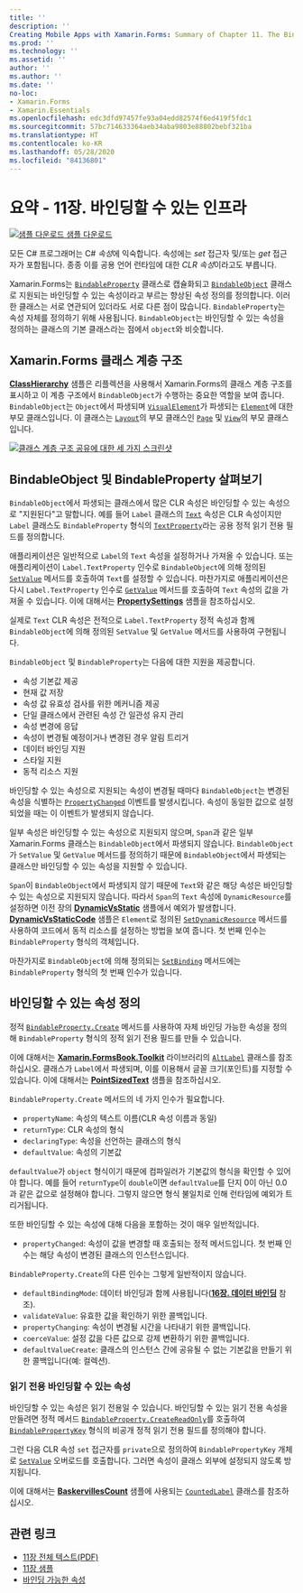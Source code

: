 ```yaml
---
title: ''
description: ''
Creating Mobile Apps with Xamarin.Forms: Summary of Chapter 11. The Bindable infrastructure''
ms.prod: ''
ms.technology: ''
ms.assetid: ''
author: ''
ms.author: ''
ms.date: ''
no-loc:
- Xamarin.Forms
- Xamarin.Essentials
ms.openlocfilehash: edc3dfd97457fe93a04edd82574f6ed419f5fdc1
ms.sourcegitcommit: 57bc714633364aeb34aba9803e88802bebf321ba
ms.translationtype: HT
ms.contentlocale: ko-KR
ms.lasthandoff: 05/28/2020
ms.locfileid: "84136801"
---
```

# <a name="summary-of-chapter-11-the-bindable-infrastructure"></a>요약 - 11장. 바인딩할 수 있는 인프라

[![샘플 다운로드](~/media/shared/download.png) 샘플 다운로드](https://github.com/xamarin/xamarin-forms-book-samples/tree/master/Chapter11)

모든 C# 프로그래머는 C# *속성*에 익숙합니다. 속성에는 *set* 접근자 및/또는 *get* 접근자가 포함됩니다. 종종 이를 공용 언어 런타임에 대한 *CLR 속성*이라고도 부릅니다.

Xamarin.Forms는 [`BindableProperty`](xref:Xamarin.Forms.BindableProperty) 클래스로 캡슐화되고 [`BindableObject`](xref:Xamarin.Forms.BindableObject) 클래스로 지원되는 바인딩할 수 있는 속성이라고 부르는 향상된 속성 정의를 정의합니다. 이러한 클래스는 서로 연관되어 있더라도 서로 다른 점이 많습니다. `BindableProperty`는 속성 자체를 정의하기 위해 사용됩니다. `BindableObject`는 바인딩할 수 있는 속성을 정의하는 클래스의 기본 클래스라는 점에서 `object`와 비슷합니다.

## <a name="the-xamarinforms-class-hierarchy"></a>Xamarin.Forms 클래스 계층 구조

[**ClassHierarchy**](https://github.com/xamarin/xamarin-forms-book-samples/tree/master/Chapter11/ClassHierarchy) 샘플은 리플렉션을 사용해서 Xamarin.Forms의 클래스 계층 구조를 표시하고 이 계층 구조에서 `BindableObject`가 수행하는 중요한 역할을 보여 줍니다. `BindableObject`는 `Object`에서 파생되며 [`VisualElement`](xref:Xamarin.Forms.VisualElement)가 파생되는 [`Element`](xref:Xamarin.Forms.Element)에 대한 부모 클래스입니다. 이 클래스는 [`Layout`](xref:Xamarin.Forms.Layout)의 부모 클래스인 [`Page`](xref:Xamarin.Forms.Page) 및 [`View`](xref:Xamarin.Forms.View)의 부모 클래스입니다.

[![클래스 계층 구조 공유에 대한 세 가지 스크린샷](images/ch11fg01-small.png "클래스 계층 구조 공유")](images/ch11fg01-large.png#lightbox "클래스 계층 구조 공유")

## <a name="a-peek-into-bindableobject-and-bindableproperty"></a>BindableObject 및 BindableProperty 살펴보기

`BindableObject`에서 파생되는 클래스에서 많은 CLR 속성은 바인딩할 수 있는 속성으로 "지원된다"고 말합니다. 예를 들어 `Label` 클래스의 [`Text`](xref:Xamarin.Forms.Label.Text) 속성은 CLR 속성이지만 `Label` 클래스도 `BindableProperty` 형식의 [`TextProperty`](xref:Xamarin.Forms.Label.TextProperty)라는 공용 정적 읽기 전용 필드를 정의합니다.

애플리케이션은 일반적으로 `Label`의 `Text` 속성을 설정하거나 가져올 수 있습니다. 또는 애플리케이션이 `Label.TextProperty` 인수로 `BindableObject`에 의해 정의된 [`SetValue`](xref:Xamarin.Forms.BindableObject.SetValue(Xamarin.Forms.BindableProperty,System.Object)) 메서드를 호출하여 `Text`를 설정할 수 있습니다. 마찬가지로 애플리케이션은 다시 `Label.TextProperty` 인수로 [`GetValue`](xref:Xamarin.Forms.BindableObject.GetValue(Xamarin.Forms.BindableProperty)) 메서드를 호출하여 `Text` 속성의 값을 가져올 수 있습니다. 이에 대해서는 [**PropertySettings**](https://github.com/xamarin/xamarin-forms-book-samples/tree/master/Chapter11/PropertySettings) 샘플을 참조하십시오.

실제로 `Text` CLR 속성은 전적으로 `Label.TextProperty` 정적 속성과 함께 `BindableObject`에 의해 정의된 `SetValue` 및 `GetValue` 메서드를 사용하여 구현됩니다.

`BindableObject` 및 `BindableProperty`는 다음에 대한 지원을 제공합니다.

- 속성 기본값 제공
- 현재 값 저장
- 속성 값 유효성 검사를 위한 메커니즘 제공
- 단일 클래스에서 관련된 속성 간 일관성 유지 관리
- 속성 변경에 응답
- 속성이 변경될 예정이거나 변경된 경우 알림 트리거
- 데이터 바인딩 지원
- 스타일 지원
- 동적 리소스 지원

바인딩할 수 있는 속성으로 지원되는 속성이 변경될 때마다 `BindableObject`는 변경된 속성을 식별하는 [`PropertyChanged`](xref:Xamarin.Forms.BindableObject.PropertyChanged) 이벤트를 발생시킵니다. 속성이 동일한 값으로 설정되었을 때는 이 이벤트가 발생되지 않습니다.

일부 속성은 바인딩할 수 있는 속성으로 지원되지 않으며, `Span`과 같은 일부 Xamarin.Forms 클래스는 `BindableObject`에서 파생되지 않습니다. `BindableObject`가 `SetValue` 및 `GetValue` 메서드를 정의하기 때문에 `BindableObject`에서 파생되는 클래스만 바인딩할 수 있는 속성을 지원할 수 있습니다.

`Span`이 `BindableObject`에서 파생되지 않기 때문에 `Text`와 같은 해당 속성은 바인딩할 수 있는 속성으로 지원되지 않습니다. 따라서 `Span`의 `Text` 속성에 `DynamicResource`를 설정하면 이전 장의 [**DynamicVsStatic**](https://github.com/xamarin/xamarin-forms-book-samples/tree/master/Chapter10/DynamicVsStatic) 샘플에서 예외가 발생합니다. [**DynamicVsStaticCode**](https://github.com/xamarin/xamarin-forms-book-samples/tree/master/Chapter11/DynamicVsStaticCode) 샘플은 `Element`로 정의된 [`SetDynamicResource`](xref:Xamarin.Forms.Element.SetDynamicResource(Xamarin.Forms.BindableProperty,System.String)) 메서드를 사용하여 코드에서 동적 리소스를 설정하는 방법을 보여 줍니다. 첫 번째 인수는 `BindableProperty` 형식의 객체입니다.

마찬가지로 `BindableObject`에 의해 정의되는 [`SetBinding`](xref:Xamarin.Forms.BindableObject.SetBinding(Xamarin.Forms.BindableProperty,Xamarin.Forms.BindingBase)) 메서드에는 `BindableProperty` 형식의 첫 번째 인수가 있습니다.

## <a name="defining-bindable-properties"></a>바인딩할 수 있는 속성 정의

정적 [`BindableProperty.Create`](xref:Xamarin.Forms.BindableProperty.Create(System.String,System.Type,System.Type,System.Object,Xamarin.Forms.BindingMode,Xamarin.Forms.BindableProperty.ValidateValueDelegate,Xamarin.Forms.BindableProperty.BindingPropertyChangedDelegate,Xamarin.Forms.BindableProperty.BindingPropertyChangingDelegate,Xamarin.Forms.BindableProperty.CoerceValueDelegate,Xamarin.Forms.BindableProperty.CreateDefaultValueDelegate)) 메서드를 사용하여 자체 바인딩 가능한 속성을 정의해 `BindableProperty` 형식의 정적 읽기 전용 필드를 만들 수 있습니다.

이에 대해서는 [**Xamarin.FormsBook.Toolkit**](https://github.com/xamarin/xamarin-forms-book-samples/tree/master/Libraries/Xamarin.FormsBook.Toolkit) 라이브러리의 [`AltLabel`](https://github.com/xamarin/xamarin-forms-book-samples/blob/master/Libraries/Xamarin.FormsBook.Toolkit/Xamarin.FormsBook.Toolkit/AltLabel.cs) 클래스를 참조하십시오. 클래스가 `Label`에서 파생되며, 이를 이용해서 글꼴 크기(포인트)를 지정할 수 있습니다. 이에 대해서는 [**PointSizedText**](https://github.com/xamarin/xamarin-forms-book-samples/tree/master/Chapter11/PointSizedText) 샘플을 참조하십시오.

`BindableProperty.Create` 메서드의 네 가지 인수가 필요합니다.

- `propertyName`: 속성의 텍스트 이름(CLR 속성 이름과 동일)
- `returnType`: CLR 속성의 형식
- `declaringType`: 속성을 선언하는 클래스의 형식
- `defaultValue`: 속성의 기본값

`defaultValue`가 `object` 형식이기 때문에 컴파일러가 기본값의 형식을 확인할 수 있어야 합니다. 예를 들어 `returnType`이 `double`이면 `defaultValue`를 단지 0이 아닌 0.0과 같은 값으로 설정해야 합니다. 그렇지 않으면 형식 불일치로 인해 런타임에 예외가 트리거됩니다.

또한 바인딩할 수 있는 속성에 대해 다음을 포함하는 것이 매우 일반적입니다.

- `propertyChanged`: 속성이 값을 변경할 때 호출되는 정적 메서드입니다. 첫 번째 인수는 해당 속성이 변경된 클래스의 인스턴스입니다.

`BindableProperty.Create`의 다른 인수는 그렇게 일반적이지 않습니다.

- `defaultBindingMode`: 데이터 바인딩과 함께 사용됩니다([**16장. 데이터 바인딩**](chapter16.md) 참조).
- `validateValue`: 유효한 값을 확인하기 위한 콜백입니다.
- `propertyChanging`: 속성이 변경될 시간을 나타내기 위한 콜백입니다.
- `coerceValue`: 설정 값을 다른 값으로 강제 변환하기 위한 콜백입니다.
- `defaultValueCreate`: 클래스의 인스턴스 간에 공유될 수 없는 기본값을 만들기 위한 콜백입니다(예: 컬렉션).

### <a name="the-read-only-bindable-property"></a>읽기 전용 바인딩할 수 있는 속성

바인딩할 수 있는 속성은 읽기 전용일 수 있습니다. 바인딩할 수 있는 읽기 전용 속성을 만들려면 정적 메서드 [`BindableProperty.CreateReadOnly`](xref:Xamarin.Forms.BindableProperty.CreateReadOnly(System.String,System.Type,System.Type,System.Object,Xamarin.Forms.BindingMode,Xamarin.Forms.BindableProperty.ValidateValueDelegate,Xamarin.Forms.BindableProperty.BindingPropertyChangedDelegate,Xamarin.Forms.BindableProperty.BindingPropertyChangingDelegate,Xamarin.Forms.BindableProperty.CoerceValueDelegate,Xamarin.Forms.BindableProperty.CreateDefaultValueDelegate))를 호출하여 [`BindablePropertyKey`](xref:Xamarin.Forms.BindablePropertyKey) 형식의 비공개 정적 읽기 전용 필드를 정의해야 합니다.

그런 다음 CLR 속성 `set` 접근자를 `private`으로 정의하여 `BindablePropertyKey` 개체로 [`SetValue`](xref:Xamarin.Forms.BindableObject.SetValue(Xamarin.Forms.BindablePropertyKey,System.Object)) 오버로드를 호출합니다. 그러면 속성이 클래스 외부에 설정되지 않도록 방지됩니다.

이에 대해서는 [**BaskervillesCount**](https://github.com/xamarin/xamarin-forms-book-samples/tree/master/Chapter11/BaskervillesCount) 샘플에 사용되는 [`CountedLabel`](https://github.com/xamarin/xamarin-forms-book-samples/blob/master/Libraries/Xamarin.FormsBook.Toolkit/Xamarin.FormsBook.Toolkit/CountedLabel.cs) 클래스를 참조하십시오.

## <a name="related-links"></a>관련 링크

- [11장 전체 텍스트(PDF)](https://download.xamarin.com/developer/xamarin-forms-book/XamarinFormsBook-Ch11-Apr2016.pdf)
- [11장 샘플](https://github.com/xamarin/xamarin-forms-book-samples/tree/master/Chapter11)
- [바인딩 가능한 속성](~/xamarin-forms/xaml/bindable-properties.md)
